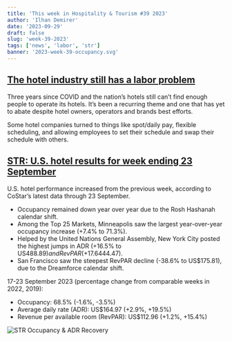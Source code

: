 ```yaml
---
title: 'This week in Hospitality & Tourism #39 2023'
author: 'Ilhan Demirer'
date: '2023-09-29'
draft: false
slug: 'week-39-2023'
tags: ['news', 'labor', 'str']
banner: '2023-week-39-occupancy.svg'
---
```


## [The hotel industry still has a labor problem](https://hotelsmag.com/news/the-hotel-industry-still-has-a-labor-problem/)

Three years since COVID and the nation’s hotels still can’t find enough people to operate its hotels. It’s been a recurring theme and one that has yet to abate despite hotel owners, operators and brands best efforts.

Some hotel companies turned to things like spot/daily pay, flexible scheduling, and allowing employees to set their schedule and swap their schedule with others.

## [STR: U.S. hotel results for week ending 23 September](https://str.com/press-release/us-hotel-results-week-ending-23-september)

U.S. hotel performance increased from the previous week, according to CoStar’s latest data through 23 September.

- Occupancy remained down year over year due to the Rosh Hashanah calendar shift.
- Among the Top 25 Markets, Minneapolis saw the largest year-over-year occupancy increase (+7.4% to 71.3%).
- Helped by the United Nations General Assembly, New York City posted the highest jumps in ADR (+16.5% to US$488.89) and RevPAR (+17.6% to US$444.47).
- San Francisco saw the steepest RevPAR decline (-38.6% to US$175.81), due to the Dreamforce calendar shift.

17-23 September 2023 (percentage change from comparable weeks in 2022, 2019):

- Occupancy: 68.5% (-1.6%, -3.5%)
- Average daily rate (ADR): US$164.97 (+2.9%, +19.5%)
- Revenue per available room (RevPAR): US$112.96 (+1.2%, +15.4%)

![STR Occupancy & ADR Recovery](/images/blogimages/2023-week-39-occupancy.svg)
